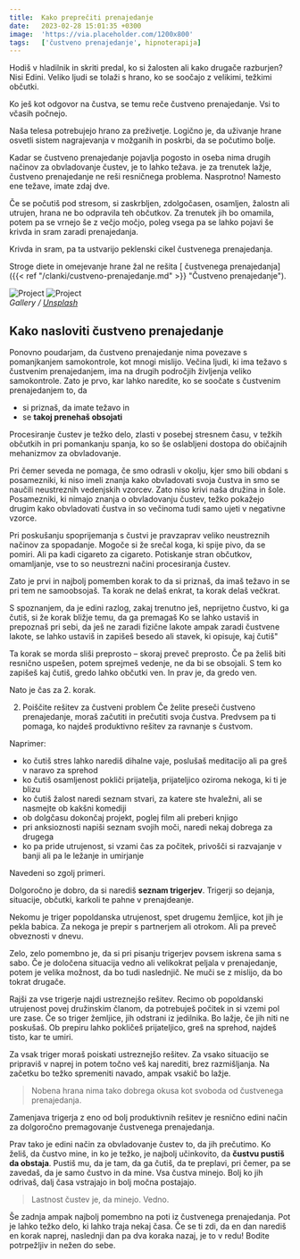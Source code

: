 ```yaml
---
title:  Kako preprečiti prenajedanje
date:   2023-02-28 15:01:35 +0300
image:  'https://via.placeholder.com/1200x800'
tags:   ['čustveno prenajedanje', hipnoterapija]
---
```


Hodiš v hladilnik in skriti predal, ko si žalosten ali kako drugače razburjen? Nisi Edini. Veliko ljudi se tolaži s hrano, ko se soočajo z velikimi, težkimi občutki.

Ko ješ kot odgovor na čustva, se temu reče čustveno prenajedanje. Vsi to včasih počnejo.

Naša telesa potrebujejo hrano za preživetje. Logično je, da uživanje hrane osvetli sistem nagrajevanja v možganih in poskrbi, da se počutimo bolje.

Kadar se čustveno prenajedanje pojavlja pogosto in oseba nima drugih načinov za obvladovanje čustev, je to lahko težava.
je za trenutek lažje, čustveno prenajedanje ne reši resničnega problema. Nasprotno! Namesto ene težave, imate zdaj dve.

Če se počutiš pod stresom, si zaskrbljen, zdolgočasen, osamljen, žalostn ali utrujen, hrana ne bo odpravila teh občutkov. Za trenutek jih bo omamila, potem pa se vrnejo še z večjo močjo, poleg vsega pa se lahko pojavi še krivda in sram zaradi prenajedanja.

Krivda in sram, pa ta ustvarijo peklenski cikel čustvenega prenajedanja.

Stroge diete in omejevanje hrane žal ne rešita [ čustvenega prenajedanja]({{< ref "/clanki/custveno-prenajedanje.md" >}} "Čustveno prenajedanje").

<div class="gallery-box">
  <div class="gallery">
    <img src="https://via.placeholder.com/800x600" alt="Project">
    <img src="https://via.placeholder.com/800x600" alt="Project">
  </div>
  <em>Gallery / <a href="https://via.placeholder.com/1200x800" target="_blank">Unsplash</a></em>
</div>

## Kako nasloviti čustveno prenajedanje

Ponovno poudarjam, da čustveno prenajedanje nima povezave s pomanjkanjem samokontrole, kot mnogi mislijo. Večina ljudi, ki ima težavo s čustvenim prenajedanjem, ima na drugih področjih življenja veliko samokontrole. Zato je prvo, kar lahko naredite, ko se soočate s čustvenim prenajedanjem to, da
- si priznaš, da imate težavo in 
- se **takoj prenehaš obsojati**  



Procesiranje čustev je težko delo, zlasti v posebej stresnem času, v težkih občutkih in pri pomankanju spanja, ko so še oslabljeni dostopa do običajnih mehanizmov za obvladovanje. 

Pri čemer seveda ne pomaga, če smo odrasli v okolju, kjer smo bili obdani s posamezniki, ki niso imeli znanja kako obvladovati svoja čustva in smo se naučili neustreznih vedenjskih vzorcev. Zato niso krivi naša družina in šole. Posamezniki, ki nimajo znanja o obvladovanju čustev, težko pokažejo drugim kako obvladovati čustva in so večinoma tudi samo ujeti v negativne vzorce.

Pri poskušanju spoprijemanja s čustvi je pravzaprav veliko neustreznih načinov za spopadanje. Mogoče si že srečal koga, ki spije pivo, da se pomiri. Ali pa kadi cigareto za cigareto. Potiskanje stran občutkov, omamljanje, vse to so neustrezni načini procesiranja čustev.

Zato je prvi in najbolj pomemben korak to da si priznaš, da imaš težavo in se pri tem ne samoobsojaš. Ta korak ne delaš enkrat, ta korak delaš večkrat.

S spoznanjem, da je edini razlog, zakaj trenutno ješ, neprijetno čustvo, ki ga čutiš, si že korak bližje temu, da ga premagaš
Ko se lahko ustaviš in prepoznaš pri sebi, da ješ ne zaradi fizične lakote ampak zaradi čustvene lakote, se lahko ustaviš in
zapišeš besedo ali stavek, ki opisuje, kaj čutiš"

Ta korak se morda sliši preprosto – skoraj preveč preprosto. Če pa želiš biti resnično uspešen, potem sprejmeš vedenje, ne da bi se obsojali. S tem ko zapišeš kaj čutiš, gredo lahko občutki ven. In prav je, da gredo ven.


Nato je čas za 2. korak.

2. Poiščite rešitev za čustveni problem
Če želite preseči čustveno prenajedanje, moraš začutiti in prečutiti svoja čustva. Predvsem pa ti pomaga, ko najdeš produktivno rešitev za ravnanje s čustvom.

Naprimer: 

- ko čutiš stres lahko narediš dihalne vaje, poslušaš meditacijo ali pa greš v naravo za sprehod
- ko čutiš osamljenost pokliči prijatelja, prijateljico oziroma nekoga, ki ti je blizu
- ko čutiš žalost naredi seznam stvari, za katere ste hvaležni, ali se nasmejte ob kakšni komediji
- ob dolgčasu dokončaj projekt, poglej film ali preberi knjigo
- pri anksioznosti napiši seznam svojih moči, naredi nekaj dobrega za drugega
- ko pa pride utrujenost, si vzami čas za počitek, privošči si razvajanje v banji ali pa le ležanje in umirjanje

Navedeni so zgolj primeri.

Dolgoročno je dobro, da si narediš **seznam trigerjev**. Trigerji so dejanja, situacije, občutki, karkoli te pahne v prenajdeanje.

Nekomu je triger popoldanska utrujenost, spet drugemu žemljice, kot jih je pekla babica. Za nekoga je prepir s partnerjem ali otrokom. Ali pa preveč obveznosti v dnevu.

Zelo, zelo pomembno je, da si pri pisanju trigerjev povsem iskrena sama s sabo. Če je določena situacija vedno ali velikokrat peljala v prenajedanje, potem je velika možnost, da bo tudi naslednjič. Ne muči se z mislijo, da bo tokrat drugače.

Rajši za vse trigerje najdi ustreznejšo rešitev. Recimo ob popoldanski utrujenost povej družinskim članom, da potrebuješ počitek in si vzemi pol ure zase. Če so triger žemljice, jih odstrani iz jedilnika. Bo lažje, če jih niti ne poskušaš. Ob prepiru lahko pokličeš prijateljico, greš na sprehod, najdeš tisto, kar te umiri. 

Za vsak triger moraš poiskati ustreznejšo rešitev. Za vsako situacijo se pripraviš v naprej in potem točno veš kaj narediti, brez razmišljanja. Na začetku bo težko spremeniti navado, ampak vsakič bo lažje.

>  Nobena hrana nima tako dobrega okusa kot svoboda od čustvenega prenajedanja.



Zamenjava trigerja z eno od bolj produktivnih rešitev je resnično edini način za dolgoročno premagovanje čustvenega prenajedanja. 

Prav tako je edini način za obvladovanje čustev to, da jih prečutimo. Ko želiš, da čustvo mine, in ko je težko, je najbolj učinkovito, da **čustvu pustiš da obstaja**. Pustiš mu, da je tam, da ga čutiš, da te preplavi, pri čemer, pa se zavedaš, da je samo čustvo in da mine. Vsa čustva minejo. Bolj ko jih odrivaš, dalj časa vstrajajo in bolj močna postajajo.

>  Lastnost čustev je, da minejo. Vedno.

Še zadnja ampak najbolj pomembno na poti iz čustvenega prenajedanja. Pot je lahko težko delo, ki lahko traja nekaj časa. Če se ti zdi, da en dan narediš en korak naprej, naslednji dan pa dva koraka nazaj, je to v redu! Bodite potrpežljiv in nežen do sebe. 


